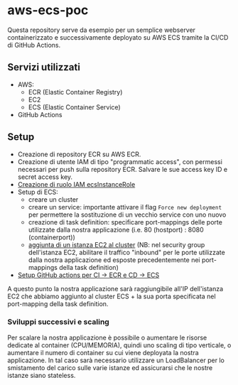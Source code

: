 # aws-ecs-poc

Questa repository serve da esempio per un semplice webserver containerizzato e successivamente deployato su AWS ECS tramite la CI/CD di GitHub Actions.

## Servizi utilizzati

- AWS:
  - ECR (Elastic Container Registry)
  - EC2
  - ECS (Elastic Container Service)
- GitHub Actions

## Setup

- Creazione di repository ECR su AWS ECR.
- Creazione di utente IAM di tipo "programmatic access", con permessi necessari per push sulla repository ECR. Salvare le sue access key ID e secret access key.
- [Creazione di ruolo IAM ecsInstanceRole](https://docs.aws.amazon.com/AmazonECS/latest/developerguide/instance_IAM_role.html)
- Setup di ECS:
  - creare un cluster
  - creare un service: importante attivare il flag `Force new deployment` per permettere la sostituzione di un vecchio service con uno nuovo
  - creazione di task definition: specificare port-mappings delle porte utilizzate dalla nostra applicazione (i.e. 80 (hostport) : 8080 (containerport))
  - [aggiunta di un istanza EC2 al cluster](https://docs.aws.amazon.com/AmazonECS/latest/developerguide/launch_container_instance.html) (NB: nel security group dell'istanza EC2, abilitare il traffico "inbound" per le porte utilizzate dalla nostra applicazione ed esposte precedentemente nei port-mappings della task definition)
- [Setup GitHub actions per CI -> ECR e CD -> ECS](https://docs.github.com/en/actions/deployment/deploying-to-your-cloud-provider/deploying-to-amazon-elastic-container-service)

A questo punto la nostra applicazione sarà raggiungibile all'IP dell'istanza EC2 che abbiamo aggiunto al cluster ECS + la sua porta specificata nel port-mapping della task definition.

### Sviluppi successivi e scaling

Per scalare la nostra applicazione è possibile o aumentare le risorse dedicate al container (CPU/MEMORIA), quindi uno scaling di tipo verticale, o aumentare il numero di container su cui viene deployata la nostra applicazione. In tal caso sarà necessario utilizzare un LoadBalancer per lo smistamento del carico sulle varie istanze ed assicurarsi che le nostre istanze siano stateless.
